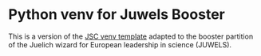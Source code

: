 Python venv for Juwels Booster
==============================

This is a version of the [JSC venv template](https://gitlab.jsc.fz-juelich.de/kesselheim1/sc_venv_template/-/tree/master) adapted to the booster partition of the Juelich wizard for European leadership in science (JUWELS).
